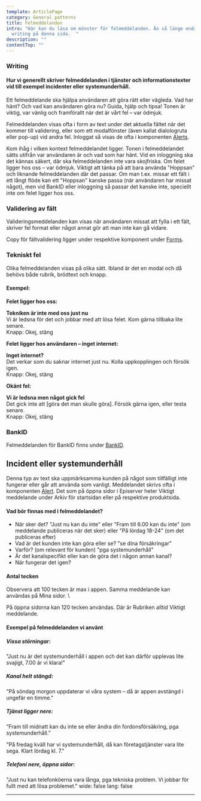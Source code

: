 ```yaml
---
template: ArticlePage
category: General patterns
title: Felmeddelanden
intro: "Här kan du läsa om mönster för felmeddelanden. Än så länge endast UX
  writing på denna sida.  "
description: ""
contentTop: ""
---
```

### Writing

#### Hur vi generellt skriver felmeddelanden i tjänster och informationstexter vid till exempel incidenter eller systemunderhåll.

Ett felmeddelande ska hjälpa användaren att göra rätt eller vägleda. Vad har
hänt? Och vad kan användaren göra nu? Guida, hjälp och tipsa! Tonen är viktig,
var vänlig och framförallt när det är vårt fel – var ödmjuk.

Felmeddelanden visas ofta i form av text under det aktuella fältet när det kommer till validering, eller som ett modalfönster (även kallat dialologruta eller pop-up) vid andra fel. Inloggat så visas de ofta i komponenten [Alerts](https://lfds.netlify.app/components/web/system-display/alert?copy).

Kom ihåg i vilken kontext felmeddelandet ligger. Tonen i felmeddelandet sätts utifrån var användaren är och vad som har hänt. Vid en inloggning ska det kännas säkert, där ska felmeddelanden inte vara skojfriska. Om felet ligger hos oss – var ödmjuk. Viktigt att tänka på att bara använda "Hoppsan" och liknande felmeddelanden där det passar. Om man t.ex. missar ett fält i ett långt flöde kan ett "Hoppsan" kanske passa (när användaren har missat något), men vid BankID eller inloggning så passar det kanske inte, speciellt inte om felet ligger hos oss. 

### Validering av fält

Valideringsmeddelanden kan visas när användaren missat att fylla i ett fält, skriver fel format eller något annat gör att man inte kan gå vidare.

Copy för fältvalidering ligger under respektive komponent under [Forms](https://lfds.netlify.app/components/web/forms).

### Tekniskt fel

Olika felmeddelanden visas på olika sätt. Ibland är det en modal och då behövs både rubrik, brödtext och knapp.

#### **Exempel:**

**Felet ligger hos oss:**

**Tekniken är inte med oss just nu**\
Vi är ledsna för det och jobbar med att lösa felet. Kom gärna tillbaka lite senare.\
Knapp: Okej, stäng

**Felet ligger hos användaren – inget internet:**

**Inget internet?**\
Det verkar som du saknar internet just nu. Kolla uppkopplingen och försök igen.\
Knapp: Okej, stäng

**Okänt fel:**

**Vi är ledsna men något gick fel**\
Det gick inte att \[göra det man skulle göra]. Försök gärna igen, eller testa senare.\
Knapp: Okej, stäng

### BankID

Felmeddelanden för BankID finns under [BankID](https://lfds.netlify.app/patterns/general-patterns/bank-id).

## Incident eller systemunderhåll

Denna typ av text ska uppmärksamma kunden på något som tillfälligt inte fungerar eller går att använda som vanligt. Meddelandet skrivs ofta i komponenten [Alert](https://lfds.netlify.app/components/web/system-display/alert). Det som på öppna sidor i Episerver heter Viktigt meddelande under Arkiv för startsidan eller på respektive produktsida.

#### Vad bör finnas med i felmeddelandet?

* När sker det? "Just nu kan du inte" eller "Fram till 6.00 kan du inte" (om meddelande publiceras när det sker) eller "På lördag 18-24" (om det publiceras efter)
* Vad är det kunden inte kan göra eller se? "se dina försäkringar"
* Varför? (om relevant för kunden) "pga systemunderhåll"
* Är det kanalspecifikt eller kan de göra det i någon annan kanal?
* När fungerar det igen?

#### Antal tecken

Observera att 100 tecken är max i appen. Samma meddelande kan användas på Mina sidor. \

På öppna sidorna kan 120 tecken användas. Där är Rubriken alltid Viktigt meddelande.

#### Exempel på felmeddelanden vi använt

##### Vissa störningar:

"Just nu är det systemunderhåll i appen och det kan därför upplevas lite svajigt, 7.00 är vi klara!"

##### Kanal helt stängd:

"På söndag morgon uppdaterar vi våra system – då är appen avstängd i ungefär en timme."

##### Tjänst ligger nere:

”Fram till midnatt kan du inte se eller ändra din fordonsförsäkring, pga systemunderhåll.”

"På fredag kväll har vi systemunderhåll, då kan företagstjänster vara lite sega. Klart lördag kl. 7."

##### Telefoni nere, öppna sidor:

"Just nu kan telefonköerna vara långa, pga tekniska problem. Vi jobbar för fullt med att lösa problemet."
wide: false
lang: false

- - -